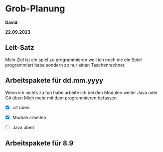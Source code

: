 # Grob-Planung

 **David**

**22.09.2023**

## Leit-Satz

 Mein Ziel ist ein spiel zu programmieren weil ich noch nie ein Spiel programmiert habe sondern zb nur einen Taschenrechner.

## Arbeitspakete für dd.mm.yyyy

 Wenn ich nichts zu tun habe arbeite ich bei den Modulen weiter
   Java oder C# üben
   Mich mehr mit dem programmieren befassen


- [x] c# üben
- [x] Module arbeiten
- [ ] Java üben


## Arbeitspakete für 8.9



